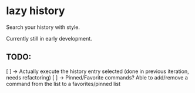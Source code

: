 # lazy history

Search your history with style.

Currently still in early development.

## TODO:

[ ] -> Actually execute the history entry selected (done in previous iteration, needs refactoring)
[ ] -> Pinned/Favorite commands? Able to add/remove a command from the list to a favorites/pinned list
